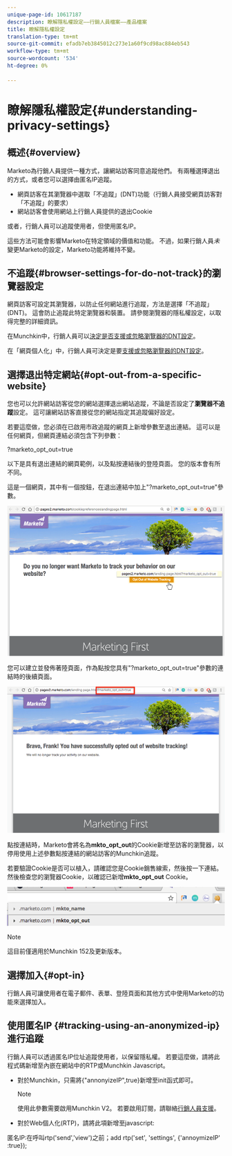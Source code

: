 ```yaml
---
unique-page-id: 10617187
description: 瞭解隱私權設定——行銷人員檔案——產品檔案
title: 瞭解隱私權設定
translation-type: tm+mt
source-git-commit: efadb7eb3845012c273e1a60f9cd98ac884eb543
workflow-type: tm+mt
source-wordcount: '534'
ht-degree: 0%

---
```



# 瞭解隱私權設定{#understanding-privacy-settings}

## 概述{#overview}

Marketo為行銷人員提供一種方式，讓網站訪客同意追蹤他們。 有兩種選擇退出的方式，或者您可以選擇由匿名IP追蹤。

* 網頁訪客在其瀏覽器中選取「不追蹤」(DNT)功能（行銷人員接受網頁訪客對「不追蹤」的要求）
* 網站訪客會使用網站上行銷人員提供的退出Cookie

或者，行銷人員可以追蹤使用者，但使用匿名IP。

這些方法可能會影響Marketo在特定領域的價值和功能。 不過，如果行銷人員&#x200B;*未*&#x200B;變更Marketo的設定，Marketo功能將維持不變。

## 不追蹤{#browser-settings-for-do-not-track}的瀏覽器設定

網頁訪客可設定其瀏覽器，以防止任何網站進行追蹤，方法是選擇「不追蹤」(DNT)。 這會防止追蹤此特定瀏覽器和裝置。 請參閱瀏覽器的隱私權設定，以取得完整的詳細資訊。

在Munchkin中，行銷人員可以[決定是否支援或忽略瀏覽器的DNT設定](edit-do-not-track-browser-support-settings.md)。

在「網頁個人化」中，行銷人員可決定是要[支援或忽略瀏覽器的DNT設定](/help/marketo/product-docs/web-personalization/getting-started/setting-web-personalization-to-do-not-track.md)。

## 選擇退出特定網站{#opt-out-from-a-specific-website}

您也可以允許網站訪客從您的網站選擇退出網站追蹤，不論是否設定了&#x200B;**瀏覽器不追蹤**&#x200B;設定。 這可讓網站訪客直接從您的網站指定其追蹤偏好設定。

若要這麼做，您必須在已啟用市政追蹤的網頁上新增參數至退出連結。 這可以是任何網頁，但網頁連結必須包含下列參數：

?marketo_opt_out=true

以下是具有退出連結的網頁範例，以及點按連結後的登陸頁面。 您的版本會有所不同。

這是一個網頁，其中有一個按鈕，在退出連結中加上&quot;?marketo_opt_out=true&quot;參數。

![](assets/opt-out-1.png)

您可以建立並發佈著陸頁面，作為點按您具有&quot;?marketo_opt_out=true&quot;參數的連結時的後續頁面。

![](assets/opt-out-2.png)

點按連結時，Marketo會將名為&#x200B;**mkto_opt_out**&#x200B;的Cookie新增至訪客的瀏覽器，以停用使用上述參數點按連結的網站訪客的Munchkin追蹤。

若要驗證Cookie是否可以植入，請確認您是Cookie銷售線索，然後按一下連結。 然後檢查您的瀏覽器Cookie，以確認已新增&#x200B;**mkto_opt_out** Cookie。

![](assets/opt-out-3.png)

>[!NOTE]
>
>這目前僅適用於Munchkin 152及更新版本。

## 選擇加入{#opt-in}

行銷人員可讓使用者在電子郵件、表單、登陸頁面和其他方式中使用Marketo的功能來選擇加入。

## 使用匿名IP {#tracking-using-an-anonymized-ip}進行追蹤

行銷人員可以透過匿名IP位址追蹤使用者，以保留隱私權。 若要這麼做，請將此程式碼新增至內嵌在網站中的RTP或Munchkin Javascript。

* 對於Munchkin，只需將{&quot;annonyizeIP&quot;,true}新增至init函式即可。

   >[!NOTE]
   >
   >使用此參數需要啟用Munchkin V2。 若要啟用訂閱，請聯絡[行銷人員支援](http://nation.marketo.com/community/support_solutions)。

* 對於Web個人化(RTP)，請將此項新增至javascript:

匿名IP:在呼叫rtp(&#39;send&#39;,&#39;view&#39;)之前；add rtp(&#39;set&#39;, &#39;settings&#39;, {&#39;annoymizeIP&#39; :true});

